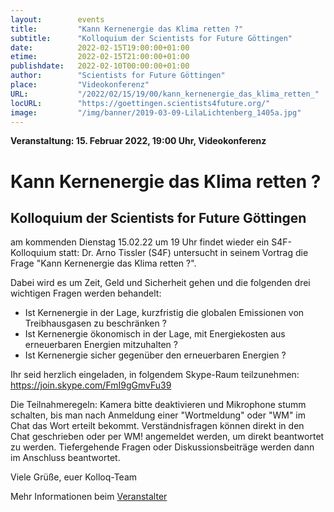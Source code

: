```yaml
---
layout:        events
title:         "Kann Kernenergie das Klima retten ?"
subtitle:      "Kolloquium der Scientists for Future Göttingen"
date:          2022-02-15T19:00:00+01:00
etime:         2022-02-15T21:00:00+01:00
publishdate:   2022-02-10T00:00:00+01:00
author:        "Scientists for Future Göttingen"
place:         "Videokonferenz"
URL:           "/2022/02/15/19/00/kann_kernenergie_das_klima_retten_"
locURL:        "https://goettingen.scientists4future.org/"
image:         "/img/banner/2019-03-09-LilaLichtenberg_1405a.jpg"
---
```


**Veranstaltung: 15. Februar 2022, 19:00 Uhr, Videokonferenz**

Kann Kernenergie das Klima retten ?
===========

Kolloquium der Scientists for Future Göttingen
-----------
am kommenden Dienstag 15.02.22 um 19 Uhr findet wieder ein S4F-Kolloquium
statt: Dr. Arno Tissler (S4F) untersucht in seinem Vortrag die Frage "Kann
Kernenergie das Klima retten ?".

Dabei wird es um Zeit, Geld und Sicherheit gehen und die folgenden drei
wichtigen Fragen werden behandelt:

- Ist Kernenergie in der Lage, kurzfristig die globalen Emissionen von
Treibhausgasen zu beschränken ?
- Ist Kernenergie ökonomisch in der Lage, mit Energiekosten aus erneuerbaren
Energien mitzuhalten ?
- Ist Kernenergie sicher gegenüber den erneuerbaren Energien ?

Ihr seid herzlich eingeladen, in folgendem Skype-Raum teilzunehmen: https://join.skype.com/FmI9gGmvFu39

Die Teilnahmeregeln: Kamera bitte deaktivieren und Mikrophone stumm schalten, bis man nach Anmeldung einer "Wortmeldung" oder "WM" im Chat das Wort erteilt bekommt. Verständnisfragen können direkt in den Chat geschrieben oder per WM! angemeldet werden, um direkt beantwortet zu werden. Tiefergehende Fragen oder Diskussionsbeiträge werden dann im Anschluss beantwortet.


Viele Grüße,
euer Kolloq-Team

Mehr Informationen beim [Veranstalter](https://goettingen.scientists4future.org/)
